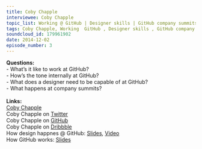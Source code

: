 ```yaml
--- 
title: Coby Chapple
interviewee: Coby Chapple
topic_list: Working @ GitHub | Designer skills | GitHub company summits 
tags: Coby Chapple, Working  GitHub , Designer skills , GitHub company summits 
soundcloud_id: 179961902
date: 2014-12-02
episode_number: 3
---
```

 
<p class="show_notes_display"><b>Questions:</b><br>- What’s it like to work at GitHub?<br>- How’s the tone internally at GitHub?<br>- What does a designer need to be capable of at GitHub?<br>- What happens at company summits?<br><br><b>Links:</b><br><a rel="nofollow" target="_blank" href="http://cobyism.com/">Coby Chapple</a><br>Coby Chapple on <a rel="nofollow" target="_blank" href="https://twitter.com/cobyism">Twitter</a><br>Coby Chapple on <a rel="nofollow" target="_blank" href="https://github.com/cobyism">GitHub</a><br>Coby Chapple on <a rel="nofollow" target="_blank" href="https://dribbble.com/cobyism">Dribbble</a><br>How design happnes @ GitHub: <a rel="nofollow" target="_blank" href="https://speakerdeck.com/cobyism/how-design-happens-at-github-scotlandjs-2014">Slides</a>, <a rel="nofollow" target="_blank" href="http://vimeo.com/96430140">Video</a><br>How GitHub works: <a rel="nofollow" target="_blank" href="https://speakerdeck.com/cobyism/how-github-works-github-kaigi-tokyo-2014">Slides</a><br><br></p>
